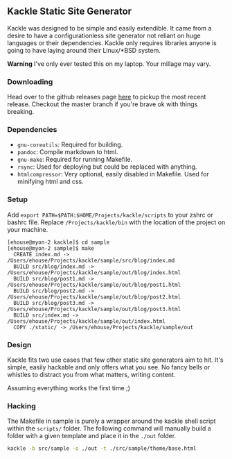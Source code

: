 ## Kackle Static Site Generator

Kackle was designed to be simple and easily extendible. It came from a desire to
have a configurationless site generator not reliant on huge languages or their
dependencies. Kackle only requires libraries anyone is going to have laying
around their Linux/\*BSD system.

**Warning** I've only ever tested this on my laptop. Your millage may vary.

### Downloading
Head over to the github releases page
[here](https://github.com/ehouse/kackle/releases) to pickup the most recent
release. Checkout the master branch if you're brave ok with things breaking.

### Dependencies
- `gnu-coreutils`: Required for building.
- `pandoc`: Compile markdown to html.
- `gnu-make`: Required for running Makefile.
- `rsync`: Used for deploying but could be replaced with anything.
- `htmlcompressor`: Very optional, easily disabled in Makefile. Used for minifying html and css.

### Setup

Add `export PATH=$PATH:$HOME/Projects/kackle/scripts` to your zshrc or bashrc
file. Replace `/Projects/kackle/bin` with the location of the project on
your machine.

```
[ehouse@myon-2 kackle]$ cd sample
[ehouse@myon-2 sample]$ make
  CREATE index.md -> /Users/ehouse/Projects/kackle/sample/src/blog/index.md
  BUILD src/blog/index.md -> /Users/ehouse/Projects/kackle/sample/out/blog/index.html
  BUILD src/blog/post1.md -> /Users/ehouse/Projects/kackle/sample/out/blog/post1.html
  BUILD src/blog/post2.md -> /Users/ehouse/Projects/kackle/sample/out/blog/post2.html
  BUILD src/blog/post3.md -> /Users/ehouse/Projects/kackle/sample/out/blog/post3.html
  BUILD src/index.md -> /Users/ehouse/Projects/kackle/sample/out/index.html
  COPY ./static/ -> /Users/ehouse/Projects/kackle/sample/out
```

### Design

Kackle fits two use cases that few other static site generators aim to hit. It's
simple, easily hackable and only offers what you see. No fancy bells or
whistles to distract you from what matters, writing content.

Assuming everything works the first time ;)

### Hacking

The Makefile in sample is purely a wrapper around the kackle shell script
within the `scripts/` folder. The following command will manually build a
folder with a given template and place it in the `./out` folder.

``` bash
kackle -b src/sample -o ./out -t ./src/sample/theme/base.html
```
